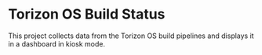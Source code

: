 # Torizon OS Build Status #

This project collects data from the Torizon OS build pipelines and displays
it in a dashboard in kiosk mode.
